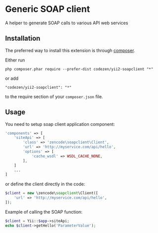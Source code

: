 Generic SOAP client
===================
A helper to generate SOAP calls to various API web services

Installation
------------

The preferred way to install this extension is through [composer](http://getcomposer.org/download/).

Either run

```
php composer.phar require --prefer-dist codezen/yii2-soapclient "*"
```

or add

```
"codezen/yii2-soapclient": "*"
```

to the require section of your `composer.json` file.


Usage
-----

You need to setup soap client application component:

```php
'components' => [
    'siteApi' => [
        'class' => 'zencode\soapclient\Client',
        'url' => 'http://myservice.com/api/hello',
        'options' => [
            'cache_wsdl' => WSDL_CACHE_NONE,
        ],
    ]
    ...
]
```

or define the client directly in the code:

```php
$client = new \zencode\soapclient\Client([
    'url' => 'http://myservice.com/api/hello',
]);
```

Example of calling the SOAP function:

```php
$client = Yii::$app->siteApi;
echo $client->getHello('ParameterValue');
```
